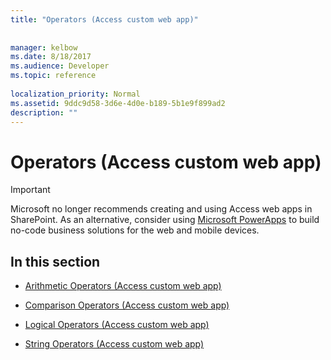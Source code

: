 ```yaml
---
title: "Operators (Access custom web app)"
 
 
manager: kelbow
ms.date: 8/18/2017
ms.audience: Developer
ms.topic: reference
  
localization_priority: Normal
ms.assetid: 9ddc9d58-3d6e-4d0e-b189-5b1e9f899ad2
description: ""
---
```


# Operators (Access custom web app)

> [!IMPORTANT]
> Microsoft no longer recommends creating and using Access web apps in SharePoint. As an alternative, consider using [Microsoft PowerApps](https://powerapps.microsoft.com/en-us/) to build no-code business solutions for the web and mobile devices. 
  
## In this section

- [Arithmetic Operators (Access custom web app)](arithmetic-operators-access-custom-web-app.md)
    
- [Comparison Operators (Access custom web app)](comparison-operators-access-custom-web-app.md)
    
- [Logical Operators (Access custom web app)](logical-operators-access-custom-web-app.md)
    
- [String Operators (Access custom web app)](string-operators-access-custom-web-app.md)
    

